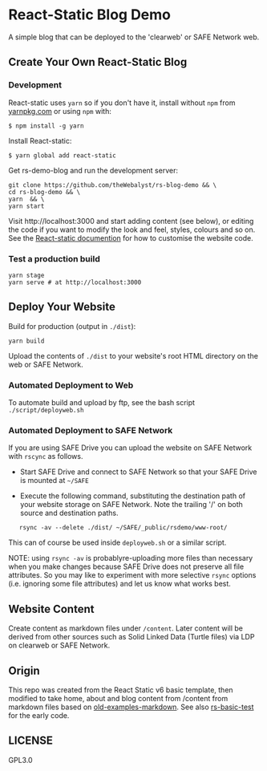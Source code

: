 # React-Static Blog Demo

A simple blog that can be deployed to the 'clearweb' or SAFE Network web.

## Create Your Own React-Static Blog

### Development

React-static uses `yarn` so if you don't have it, install without `npm` from [yarnpkg.com](https://yarnpkg.com) or using `npm` with:
```
$ npm install -g yarn
```

Install React-static:
```
$ yarn global add react-static
```
Get rs-demo-blog and run the development server:
```
git clone https://github.com/theWebalyst/rs-blog-demo && \
cd rs-blog-demo && \
yarn  && \
yarn start
```

Visit http://localhost:3000 and start adding content (see below), or editing the code if you want to modify the look and feel, styles, colours and so on. See the [React-static documention](https://github.com/nozzle/react-static#react-static) for how to customise the website code.

### Test a production build

```
yarn stage
yarn serve # at http://localhost:3000
```

## Deploy Your Website

Build for production (output in `./dist`):

```
yarn build
```
Upload the contents of `./dist` to your website's root HTML directory on the web or SAFE Network.

### Automated Deployment to Web

To automate build and upload by ftp, see the bash script `./script/deployweb.sh`

### Automated Deployment to SAFE Network

If you are using SAFE Drive you can upload the website on SAFE Network with `rscync` as follows.

- Start SAFE Drive and connect to SAFE Network so that your SAFE Drive is mounted at `~/SAFE`

- Execute the following command, substituting the destination path of your website storage on SAFE Network. Note the trailing '/' on both source and destination paths.

```
   rsync -av --delete ./dist/ ~/SAFE/_public/rsdemo/www-root/
```
This can of course be used inside `deployweb.sh` or a similar script.

NOTE: using `rsync -av` is probablyre-uploading more files than necessary when you make changes because SAFE Drive does not preserve all file attributes. So you may like to experiment with more selective `rsync` options (i.e. ignoring some file attributes) and let us know what works best.

## Website Content

Create content as markdown files under `/content`. Later content will be derived from other sources such as Solid Linked Data (Turtle files) via LDP on clearweb or SAFE Network.

## Origin

This repo was created from the React Static v6 basic template, then modified to take home, about and blog content from /content from markdown files based on [old-examples-markdown](https://github.com/nozzle/react-static/tree/master/archives/old-examples/markdown). See also [rs-basic-test](https://github.com/theWebalyst/rs-basic-test/tree/take-content-from-markdown-files) for the early code.

## LICENSE

GPL3.0
